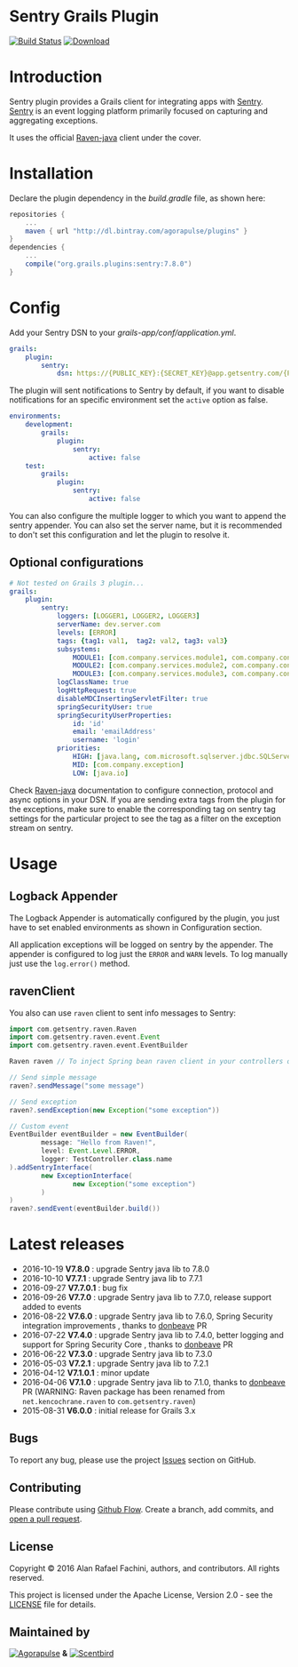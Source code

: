 Sentry Grails Plugin
====================

[![Build Status](https://secure.travis-ci.org/agorapulse/grails-raven.png?branch=master)](https://travis-ci.org/agorapulse/grails-raven)
[![Download](https://api.bintray.com/packages/agorapulse/plugins/sentry/images/download.svg)](https://bintray.com/agorapulse/plugins/sentry/_latestVersion)

# Introduction

Sentry plugin provides a Grails client for integrating apps with [Sentry](http://www.getsentry.com). 
[Sentry](http://www.getsentry.com) is an event logging platform primarily focused on capturing and aggregating exceptions.

It uses the official [Raven-java](https://github.com/getsentry/raven-java) client under the cover.

# Installation

Declare the plugin dependency in the _build.gradle_ file, as shown here:

```groovy
repositories {
    ...
    maven { url "http://dl.bintray.com/agorapulse/plugins" }
}
dependencies {
    ...
    compile("org.grails.plugins:sentry:7.8.0")
}
```

# Config

Add your Sentry DSN to your _grails-app/conf/application.yml_.

```yml
grails:
    plugin:
        sentry:
            dsn: https://{PUBLIC_KEY}:{SECRET_KEY}@app.getsentry.com/{PATH}{PROJECT_ID}
```

The plugin will sent notifications to Sentry by default, if you want to disable notifications for an specific environment set the `active` option as false.

```yml
environments:
    development:
        grails:
            plugin:
                sentry:
                    active: false
    test:
        grails:
            plugin:
                sentry:
                    active: false
```

You can also configure the multiple logger to which you want to append the sentry appender.
You can also set the server name, but it is recommended to don't set this configuration and let the plugin to resolve it.


## Optional configurations

```yml
# Not tested on Grails 3 plugin...
grails:
    plugin:
        sentry:
            loggers: [LOGGER1, LOGGER2, LOGGER3]
            serverName: dev.server.com
            levels: [ERROR]
            tags: {tag1: val1,  tag2: val2, tag3: val3}
            subsystems: 
                MODULE1: [com.company.services.module1, com.company.controllers.module1]
                MODULE2: [com.company.services.module2, com.company.controllers.module2]
                MODULE3: [com.company.services.module3, com.company.controllers.module3]
            logClassName: true
            logHttpRequest: true
            disableMDCInsertingServletFilter: true
            springSecurityUser: true
            springSecurityUserProperties:
                id: 'id'
                email: 'emailAddress'
                username: 'login'
            priorities: 
                HIGH: [java.lang, com.microsoft.sqlserver.jdbc.SQLServerException]
                MID: [com.company.exception]
                LOW: [java.io]
```

Check [Raven-java](https://github.com/getsentry/raven-java) documentation to configure connection, protocol and async options in your DSN. If you are sending extra tags from the plugin for the exceptions, make sure to enable the corresponding tag on sentry tag settings for the particular project to see the tag as a filter on the exception stream on sentry.


# Usage

## Logback Appender

The Logback Appender is automatically configured by the plugin, you just have to set enabled environments as shown in Configuration section.

All application exceptions will be logged on sentry by the appender.
The appender is configured to log just the `ERROR` and `WARN` levels.
To log manually just use the `log.error()` method.

## ravenClient

You also can use `raven` client to sent info messages to Sentry:

```groovy
import com.getsentry.raven.Raven
import com.getsentry.raven.event.Event
import com.getsentry.raven.event.EventBuilder

Raven raven // To inject Spring bean raven client in your controllers or services

// Send simple message
raven?.sendMessage("some message")

// Send exception
raven?.sendException(new Exception("some exception"))

// Custom event
EventBuilder eventBuilder = new EventBuilder(
        message: "Hello from Raven!",
        level: Event.Level.ERROR,
        logger: TestController.class.name
).addSentryInterface(
        new ExceptionInterface(
                new Exception("some exception")
        )
)
raven?.sendEvent(eventBuilder.build())
```

# Latest releases

* 2016-10-19 **V7.8.0** : upgrade Sentry java lib to 7.8.0
* 2016-10-10 **V7.7.1** : upgrade Sentry java lib to 7.7.1
* 2016-09-27 **V7.7.0.1** : bug fix
* 2016-09-26 **V7.7.0** : upgrade Sentry java lib to 7.7.0, release support added to events
* 2016-08-22 **V7.6.0** : upgrade Sentry java lib to 7.6.0, Spring Security integration improvements , thanks to [donbeave](https://github.com/donbeave) PR
* 2016-07-22 **V7.4.0** : upgrade Sentry java lib to 7.4.0, better logging and support for Spring Security Core , thanks to [donbeave](https://github.com/donbeave) PR
* 2016-06-22 **V7.3.0** : upgrade Sentry java lib to 7.3.0
* 2016-05-03 **V7.2.1** : upgrade Sentry java lib to 7.2.1
* 2016-04-12 **V7.1.0.1** : minor update
* 2016-04-06 **V7.1.0** : upgrade Sentry java lib to 7.1.0, thanks to [donbeave](https://github.com/donbeave) PR (WARNING: Raven package has been renamed from `net.kencochrane.raven` to `com.getsentry.raven`)
* 2015-08-31 **V6.0.0** : initial release for Grails 3.x

## Bugs

To report any bug, please use the project [Issues](https://github.com/agorapulse/grails-raven/issues/new) section on GitHub.

## Contributing

Please contribute using [Github Flow](https://guides.github.com/introduction/flow/). Create a branch, add commits, and [open a pull request](https://github.com/agorapulse/grails-raven/compare/).

## License

Copyright © 2016 Alan Rafael Fachini, authors, and contributors. All rights reserved.

This project is licensed under the Apache License, Version 2.0 - see the [LICENSE](LICENSE) file for details.

## Maintained by

[![Agorapulse](https://cloud.githubusercontent.com/assets/139017/17053391/4a44735a-5034-11e6-8e72-9f4b7139d7e0.png)](https://www.agorapulse.com/) **&** [![Scentbird](https://cloud.githubusercontent.com/assets/139017/17053392/4a4f343e-5034-11e6-95c9-f6371f7848f1.png)](https://www.scentbird.com/)
